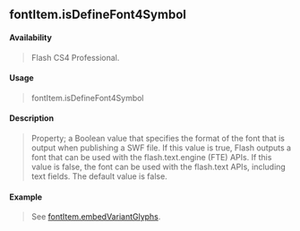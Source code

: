 ## fontItem.isDefineFont4Symbol

#### Availability

> Flash CS4 Professional.

#### Usage

> fontItem.isDefineFont4Symbol

#### Description

> Property; a Boolean value that specifies the format of the font that is output when publishing a SWF file. If this value is true, Flash outputs a font that can be used with the flash.text.engine (FTE) APIs. If this value is false, the font can be used with the flash.text APIs, including text fields. The default value is false.

#### Example

> See [fontItem.embedVariantGlyphs](#_bookmark588).
